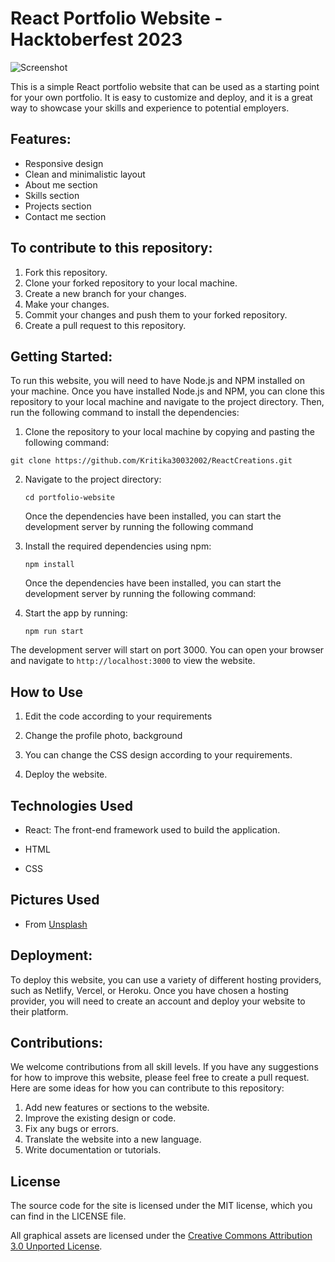 # React Portfolio Website - Hacktoberfest 2023
![Screenshot](https://github.com/eatulrajput/ReactCreations/blob/main/portfolio-website/Screenshot.jpg)

This is a simple React portfolio website that can be used as a starting point for your own portfolio. It is easy to customize and deploy, and it is a great way to showcase your skills and experience to potential employers.

## Features:

- Responsive design
- Clean and minimalistic layout
- About me section
- Skills section
- Projects section
- Contact me section

## To contribute to this repository:

1. Fork this repository.
2. Clone your forked repository to your local machine.
3. Create a new branch for your changes.
4. Make your changes.
5. Commit your changes and push them to your forked repository.
6. Create a pull request to this repository.

## Getting Started:

To run this website, you will need to have Node.js and NPM installed on your machine. Once you have installed Node.js and NPM, you can clone this repository to your local machine and navigate to the project directory. Then, run the following command to install the dependencies:

1. Clone the repository to your local machine by copying and pasting the following command:

```
git clone https://github.com/Kritika30032002/ReactCreations.git
```

2.  Navigate to the project directory:

    ```
    cd portfolio-website
    ```

    Once the dependencies have been installed, you can start the development server by running the following command

3.  Install the required dependencies using npm:

    ```
    npm install
    ```

    Once the dependencies have been installed, you can start the development server by running the following command:

4.  Start the app by running:
    ```
    npm run start
    ```

The development server will start on port 3000. You can open your browser and navigate to `http://localhost:3000` to view the website.

## How to Use

1. Edit the code according to your requirements

2. Change the profile photo, background

3. You can change the CSS design according to your requirements.

4. Deploy the website.

## Technologies Used

- React: The front-end framework used to build the application.

- HTML

- CSS 

## Pictures Used
- From [Unsplash](https://unsplash.com/)

## Deployment:

To deploy this website, you can use a variety of different hosting providers, such as Netlify, Vercel, or Heroku. Once you have chosen a hosting provider, you will need to create an account and deploy your website to their platform.

## Contributions:

We welcome contributions from all skill levels. If you have any suggestions for how to improve this website, please feel free to create a pull request. Here are some ideas for how you can contribute to this repository:

1. Add new features or sections to the website.
2. Improve the existing design or code.
3. Fix any bugs or errors.
4. Translate the website into a new language.
5. Write documentation or tutorials.

## License

The source code for the site is licensed under the MIT license, which you can find in
the LICENSE file.

All graphical assets are licensed under the
[Creative Commons Attribution 3.0 Unported License](https://creativecommons.org/licenses/by/3.0/).
